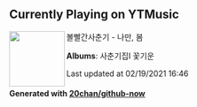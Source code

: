 ## Currently Playing on YTMusic

[<img align="left" width="100" src="https://lh3.googleusercontent.com/NQJpRxQlM4Bm_h0sU8enZozgEaYnBkiD5ua4ZrYzSodhRtbVLgHejdnmTsWESJjKqNTAwPXxHTMgwE56">](https://music.youtube.com/channel/UCa5qWh5TRLCVFkCO67_gOtw)

볼빨간사춘기 - 나만, 봄

**Albums**: 사춘기집Ⅰ 꽃기운

Last updated at 02/19/2021 16:46

#### Generated with [20chan/github-now](https://github.com/20chan/github-now)


<!--
**20chan/20chan** is a ✨ _special_ ✨ repository because its `README.md` (this file) appears on your GitHub profile.

Here are some ideas to get you started:

- 🔭 I’m currently working on ...
- 🌱 I’m currently learning ...
- 👯 I’m looking to collaborate on ...
- 🤔 I’m looking for help with ...
- 💬 Ask me about ...
- 📫 How to reach me: ...
- 😄 Pronouns: ...
- ⚡ Fun fact: ...
-->
